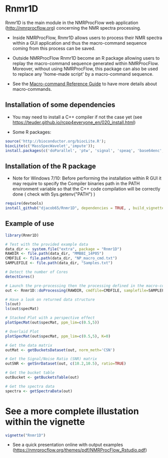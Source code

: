 # Rnmr1D

Rnmr1D is the main module in the NMRProcFlow web application (http://nmrprocflow.org) concerning the NMR spectra processing.

* Inside NMRProcFlow, Rnmr1D allows users to process their NMR spectra within a GUI application and thus the macro-command sequence coming from this process can be saved. 

* Outside NMRProcFlow Rnmr1D become an R package allowing users to replay  the macro-command sequence generated within NMRProcFlow. Moreover, without using NMRProcFlow, this package can also be used to replace any 'home-made script'  by a macro-command sequence.

* See the [Macro-command Reference Guide](https://nmrprocflow.org/themes/pdf/Macrocommand.pdf) to have more details about macro-commands.

## Installation of some dependencies

* You may need to install a C++ compiler if not the case yet (see https://teuder.github.io/rcpp4everyone_en/020_install.html)

* Some R packages:

```R
source('http://bioconductor.org/biocLite.R');
biocLite(c('MassSpecWavelet','impute'));
install.packages(c('doParallel', 'ptw', 'signal', 'speaq', 'base64enc', 'XML', 'igraph'), repos='http://cran.rstudio.com')
```

## Installation of the R package 

* Note for Windows 7/10: Before performing the installation within R GUI it may require to specify the Compiler binaries path in the PATH environment variable so that the C++ code compilation will be correctly done ( check with Sys.getenv("PATH") )

```R
require(devtools)
install_github("djacob65/Rnmr1D", dependencies = TRUE, , build_vignettes = TRUE)
```

## Example of use


```R
library(Rnmr1D)

# Test with the provided example data
data_dir <- system.file("extra", package = "Rnmr1D")
RAWDIR <- file.path(data_dir, "MMBBI_14P05")
CMDFILE <- file.path(data_dir, "NP_macro_cmd.txt")
SAMPLEFILE <- file.path(data_dir, "Samples.txt")

# Detect the number of Cores
detectCores()

# Launch the pre-processing then the processing defined in the macro-command file
out <- Rnmr1D::doProcessing(RAWDIR, cmdfile=CMDFILE, samplefile=SAMPLEFILE, ncpu=detectCores())

# Have a look on returned data structure
ls(out)
ls(out$specMat)

# Stacked Plot with a perspective effect
plotSpecMat(out$specMat, ppm_lim=c(0.5,5))

# Overlaid Plot
plotSpecMat(out$specMat, ppm_lim=c(0.5,5), K=0)

# Get the data matrix 
outMat <- getBucketsDataset(out, norm_meth='CSN')

# Get the Signal/Noise Ratio (SNR) matrix 
outSNR <- getSnrDataset(out, c(10.2,10.5), ratio=TRUE)

# Get the bucket table
outBucket <- getBucketsTable(out)

# Get the spectra data
spectra <- getSpectraData(out)
```

# See a more complete illustation within the vignette
```R
vignette("Rnmr1D")
```

* See a quick presentation online with output examples (https://nmrprocflow.org/themes/pdf/NMRProcFlow_Rstudio.pdf)


